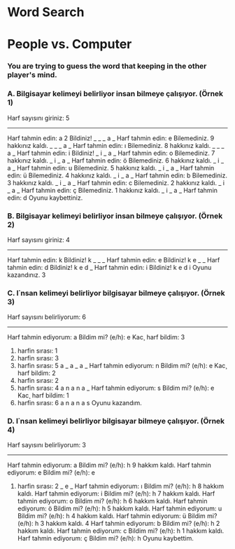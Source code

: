 # Word Search

# People vs. Computer

### You are trying to guess the word that keeping in the other player's mind.



### A. Bilgisayar kelimeyi belirliyor insan bilmeye çalışıyor. (Örnek 1)
Harf sayısını giriniz: 5
_ _ _ _ _
Harf tahmin edin: a
2
Bildiniz!
_ _ _ a _
Harf tahmin edin: e
Bilemediniz. 9 hakkınız kaldı.
_ _ _ a _
Harf tahmin edin: ı
Bilemediniz. 8 hakkınız kaldı.
_ _ _ a _
Harf tahmin edin: i
Bildiniz!
_ i _ a _
Harf tahmin edin: o
Bilemediniz. 7 hakkınız kaldı.
_ i _ a _
Harf tahmin edin: ö
Bilemediniz. 6 hakkınız kaldı.
_ i _ a _
Harf tahmin edin: u
Bilemediniz. 5 hakkınız kaldı.
_ i _ a _
Harf tahmin edin: ü
Bilemediniz. 4 hakkınız kaldı.
_ i _ a _
Harf tahmin edin: b
Bilemediniz. 3 hakkınız kaldı.
_ i _ a _
Harf tahmin edin: c
Bilemediniz. 2 hakkınız kaldı.
_ i _ a _
Harf tahmin edin: ç
Bilemediniz. 1 hakkınız kaldı.
_ i _ a _
Harf tahmin edin: d
Oyunu kaybettiniz.



### B. Bilgisayar kelimeyi belirliyor insan bilmeye çalışıyor. (Örnek 2)
Harf sayısını giriniz: 4
_ _ _ _
Harf tahmin edin: k
Bildiniz!
k _ _ _
Harf tahmin edin: e
Bildiniz!
k e _ _
Harf tahmin edin: d
Bildiniz!
k e d _
Harf tahmin edin: i
Bildiniz!
k e d i
Oyunu kazandınız.
3



### C. I˙nsan kelimeyi belirliyor bilgisayar bilmeye çalışıyor. (Örnek 3)
Harf sayısını belirliyorum: 6
_ _ _ _ _ _
Harf tahmin ediyorum: a
Bildim mi? (e/h): e
Kac¸ harf bildim: 3
1. harfin sırası: 1
2. harfin sırası: 3
3. harfin sırası: 5
a _ a _ a _
Harf tahmin ediyorum: n
Bildim mi? (e/h): e
Kac¸ harf bildim: 2
1. harfin sırası: 2
2. harfin sırası: 4
a n a n a _
Harf tahmin ediyorum: s
Bildim mi? (e/h): e
Kac¸ harf bildim: 1
1. harfin sırası: 6
a n a n a s
Oyunu kazandım.



### D. I˙nsan kelimeyi belirliyor bilgisayar bilmeye çalışıyor. (Örnek 4)
Harf sayısını belirliyorum: 3
_ _ _
Harf tahmin ediyorum: a
Bildim mi? (e/h): h
9 hakkım kaldı.
Harf tahmin ediyorum: e
Bildim mi? (e/h): e
1. harfin sırası: 2
_ e _
Harf tahmin ediyorum: ı
Bildim mi? (e/h): h
8 hakkım kaldı.
Harf tahmin ediyorum: i
Bildim mi? (e/h): h
7 hakkım kaldı.
Harf tahmin ediyorum: o
Bildim mi? (e/h): h
6 hakkım kaldı.
Harf tahmin ediyorum: ö
Bildim mi? (e/h): h
5 hakkım kaldı.
Harf tahmin ediyorum: u
Bildim mi? (e/h): h
4 hakkım kaldı.
Harf tahmin ediyorum: ü
Bildim mi? (e/h): h
3 hakkım kaldı.
4
Harf tahmin ediyorum: b
Bildim mi? (e/h): h
2 hakkım kaldı.
Harf tahmin ediyorum: c
Bildim mi? (e/h): h
1 hakkım kaldı.
Harf tahmin ediyorum: ç
Bildim mi? (e/h): h
Oyunu kaybettim.